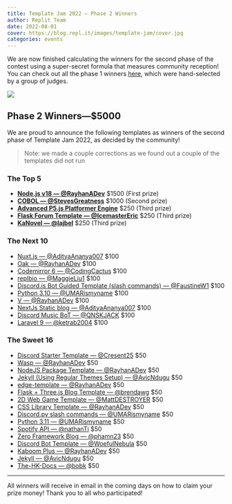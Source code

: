 ```yaml
---
title: Template Jam 2022 — Phase 2 Winners 
author: Replit Team 
date: 2022-08-01
cover: https://blog.repl.it/images/template-jam/cover.jpg
categories: events
---
```


We are now finished calculating the winners for the second phase of the contest using a super-secret formula that measures community reception! You can check out all the phase 1 winners [here](https://blog.replit.com/Template-Jam-2022-%20Phase-1-Winners), which were hand-selected by a group of judges.

![](https://blog.repl.it/images/template-jam/cover.jpg)


## Phase 2 Winners—$5000

We are proud to announce the following templates as winners of the second phase of Template Jam 2022, as decided by the community!

> Note: we made a couple corrections as we found out a couple of the templates did not run

### The Top 5 

- **[Node.js v18 — @RayhanADev](https://replit.com/@RayhanADev/Nodejs-v18)** $1500 (First prize)
- **[COBOL — @StevesGreatness](https://replit.com/@StevesGreatness/COBOL)** $1000 (Second prize)
- **[Advanced P5.js Platformer Engine](https://replit.com/@IroncladDev/Advanced-P5js-Platformer-Engine)** $250 (Third prize)
- **[Flask Forum Template — @IcemasterEric](https://replit.com/@IcemasterEric/Flask-Forum-Template)** $250 (Third prize)
- **[KaNovel — @lajbel](https://replit.com/@lajbel/KaNovel)** $250 (Third prize)

### The Next 10

- [Nuxt.js — @AdityaAnanya007](https://replit.com/@AdityaAnanya007/Nuxtjs) $100
- [Oak — @RayhanADev](https://replit.com/@RayhanADev/Oak) $100
- [Codemirror 6 — @CodingCactus](https://replit.com/@CodingCactus/Codemirror-6) $100
- [replbio — @MaggieLiu1](https://replit.com/@MaggieLiu1/replbio) $100
- [Discord.js Bot Guided Template (slash commands) — @FaustineW1](https://replit.com/@FaustineW1/Discordjs-Bot-Guided-Template-slash-commands) $100
- [Python 3.10 — @UMARismyname](https://replit.com/@UMARismyname/Python-310) $100
- [V — @RayhanADev](https://replit.com/@RayhanADev/V) $100
- [NextJs Static blog  — @AdityaAnanya007](https://replit.com/@AdityaAnanya007/NextJs-Static-blog) $100
- [Discord Music BoT — @QNSKJACK](https://replit.com/@QNSKJACK/Discord-Music-BoT) $100
- [Laravel 9 — @ketrab2004](https://replit.com/@ketrab2004/Laravel-9) $100

### The Sweet 16
- [Discord Starter Template — @Cresent25](https://replit.com/@Cresent25/Discord-Starter-Template) $50
- [Wasp — @RayhanADev](https://replit.com/@RayhanADev/Wasp) $50
- [NodeJS Package Template — @RayhanADev](https://replit.com/@RayhanADev/NodeJS-Package-Template) $50
- [Jekyll (Using Regular Themes Setup) — @AvicNdugu](https://replit.com/@AvicNdugu/Jekyll-Using-Regular-Themes-Setup) $50
- [edge-template — @RayhanADev](https://replit.com/@RayhanADev/edge-template) $50
- [Flask + Three.js Blog Template — @brendawg](https://replit.com/@brendawg/Flask-Threejs-Blog-Template) $50
- [2D Web Game Template — @MattDESTROYER](https://replit.com/@MattDESTROYER/2D-Web-Game-Template) $50
- [CSS Library Template — @RayhanADev](https://replit.com/@RayhanADev/CSS-Library-Template) $50
- [Discord.py slash commands — @UMARismyname](https://replit.com/@UMARismyname/Discordpy-slash-commands) $50
- [Python 3.11 — @UMARismyname](https://replit.com/@UMARismyname/Python-311) $50
- [Spotify API — @nathanTi](https://replit.com/@nathanTi/Spotify-API) $50
- [Zero Framework Blog — @phamn23](https://replit.com/@phamn23/Zero-Framework-Blog) $50
- [Discord Bot Template — @WoefulNebula](https://replit.com/@WoefulNebula/Discord-Bot-Template) $50
- [Kaboom Plus — @RayhanADev](https://replit.com/@RayhanADev/Kaboom-Plus) $50
- [Jekyll — @AvicNdugu](https://replit.com/@AvicNdugu/Jekyll) $50
- [The-HK-Docs — @bobk](https://replit.com/@bobk/The-HK-Docs) $50

---

All winners will receive in email in the coming days on how to claim your prize money! Thank you to all who participated!
